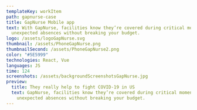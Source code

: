 ```yaml
---
templateKey: workItem
path: gapnurse-case
title: GapNurse Mobile app
text: With GapNurse, facilities know they’re covered during critical moments and
  unexpected absences without breaking your budget.
logo: /assets/logoGapNurse.svg
thumbnail: /assets/PhoneGapNurse.png
thumbnailSecond: /assets/PhoneGapNurse2.png
color: "#5E5999"
technologies: React, Vue
languages: JS
time: 124
screenshots: /assets/backgroundScreenshotsGapNurse.jpg
preview:
  title: They really help to fight COVID-19 in US
  text: GapNurse, facilities know they’re covered during critical moments and
    unexpected absences without breaking your budget.
---
```

